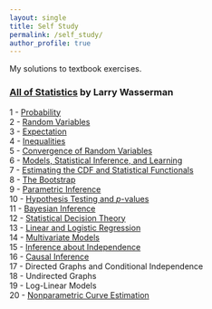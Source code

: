 ```yaml
---
layout: single
title: Self Study
permalink: /self_study/
author_profile: true
---
```


My solutions to textbook exercises.

### [All of Statistics](https://link.springer.com/book/10.1007/978-0-387-21736-9) by Larry Wasserman

1 - [Probability](/self_study/all_of_statistics/ch_01_probability.html) \
2 - [Random Variables](/self_study/all_of_statistics/ch_02_random_variables.html) \
3 - [Expectation](/self_study/all_of_statistics/ch_03_expectation.html) \
4 - [Inequalities](/self_study/all_of_statistics/ch_04_inequalities.html) \
5 - [Convergence of Random Variables](/self_study/all_of_statistics/ch_05_convergence_of_random_variables.html) \
6 - [Models, Statistical Inference, and Learning](/self_study/all_of_statistics/ch_06_models%2C_statistical_inference_and_learning.html) \
7 - [Estimating the CDF and Statistical Functionals](/self_study/all_of_statistics/ch_07_estimating_the_CDF_and_statistical_functionals.html) \
8 - [The Bootstrap](/self_study/all_of_statistics/ch_08_the_bootstrap.html) \
9 - [Parametric Inference](/self_study/all_of_statistics/ch_09_parametric_inference.html) \
10 - [Hypothesis Testing and $p$-values](/self_study/all_of_statistics/ch_10_hypothesis_testing_and_p-values.html) \
11 - [Bayesian Inference](/self_study/all_of_statistics/ch_11_bayesian_inference.html) \
12 - [Statistical Decision Theory](/self_study/all_of_statistics/ch_12_statistical_decision_theory.html) \
13 - [Linear and Logistic Regression](/self_study/all_of_statistics/ch_13_linear_and_logistic_regression.html) \
14 - [Multivariate Models](/self_study/all_of_statistics/ch_14_multivariate_models.html) \
15 - [Inference about Independence](/self_study/all_of_statistics/ch_15_inference_about_independence.html) \
16 - [Causal Inference](/self_study/all_of_statistics/ch_16_causal_inference.html) \
17 - Directed Graphs and Conditional Independence \
18 - Undirected Graphs \
19 - Log-Linear Models \
20 - [Nonparametric Curve Estimation](/self_study/all_of_statistics/ch_20_nonparametric_curve_estimation.html)
